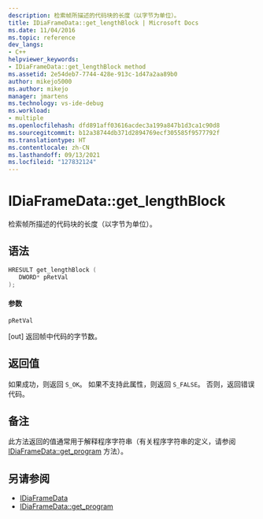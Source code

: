 ```yaml
---
description: 检索帧所描述的代码块的长度（以字节为单位）。
title: IDiaFrameData::get_lengthBlock | Microsoft Docs
ms.date: 11/04/2016
ms.topic: reference
dev_langs:
- C++
helpviewer_keywords:
- IDiaFrameData::get_lengthBlock method
ms.assetid: 2e54deb7-7744-428e-913c-1d47a2aa89b0
author: mikejo5000
ms.author: mikejo
manager: jmartens
ms.technology: vs-ide-debug
ms.workload:
- multiple
ms.openlocfilehash: dfd891aff03616acdec3a199a847b1d3ca1c90d8
ms.sourcegitcommit: b12a38744db371d2894769ecf305585f9577792f
ms.translationtype: HT
ms.contentlocale: zh-CN
ms.lasthandoff: 09/13/2021
ms.locfileid: "127832124"
---
```

# <a name="idiaframedataget_lengthblock"></a>IDiaFrameData::get_lengthBlock
检索帧所描述的代码块的长度（以字节为单位）。

## <a name="syntax"></a>语法

```C++
HRESULT get_lengthBlock ( 
   DWORD* pRetVal
);
```

#### <a name="parameters"></a>参数
 `pRetVal`

[out] 返回帧中代码的字节数。

## <a name="return-value"></a>返回值
 如果成功，则返回 `S_OK`。 如果不支持此属性，则返回 `S_FALSE`。 否则，返回错误代码。

## <a name="remarks"></a>备注
 此方法返回的值通常用于解释程序字符串（有关程序字符串的定义，请参阅 [IDiaFrameData::get_program](../../debugger/debug-interface-access/idiaframedata-get-program.md) 方法）。

## <a name="see-also"></a>另请参阅
- [IDiaFrameData](../../debugger/debug-interface-access/idiaframedata.md)
- [IDiaFrameData::get_program](../../debugger/debug-interface-access/idiaframedata-get-program.md)
